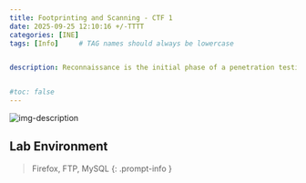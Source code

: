 ```yaml
---
title: Footprinting and Scanning - CTF 1
date: 2025-09-25 12:10:16 +/-TTTT
categories: [INE]
tags: [Info]     # TAG names should always be lowercase


description: Reconnaissance is the initial phase of a penetration testing.


#toc: false
---
```



![img-description](/assets/img/Posts/CTF.jpg)

## Lab Environment
> Firefox, FTP, MySQL
{: .prompt-info }
 